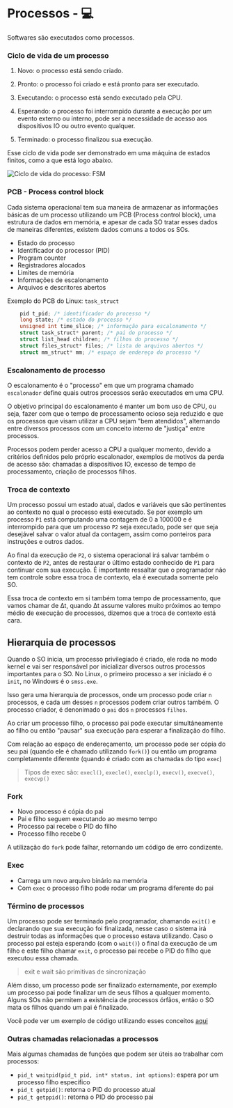 # Processos - 💻

Softwares são executados como processos.

### Ciclo de vida de um processo

1. Novo: o processo está sendo criado.

2. Pronto: o processo foi criado e está pronto para ser executado.

3. Executando: o processo está sendo executado pela CPU.

4. Esperando: o processo foi interrompido durante a execução por um evento externo ou interno, pode ser a necessidade de acesso aos dispositivos IO ou outro evento qualquer.

5. Terminado: o processo finalizou sua execução.

Esse ciclo de vida pode ser demonstrado em uma máquina de estados finitos, como a que está logo abaixo. 

![Ciclo de vida do processo: FSM](https://imgur.com/0LTVNHq.png)

### PCB - Process control block

Cada sistema operacional tem sua maneira de armazenar as informações básicas de um processo utilizando um PCB (Process control block), uma estrutura de dados em memória, e apesar de cada SO tratar esses dados de maneiras diferentes, existem dados comuns a todos os SOs.

- Estado do processo
- Identificador do processor (PID)
- Program counter
- Registradores alocados
- Limites de memória
- Informações de escalonamento
- Arquivos e descritores abertos


Exemplo do PCB do Linux: `task_struct`

```c
    pid t_pid; /* identificador do processo */
    long state; /* estado do processo */
    unsigned int time_slice; /* informação para escalonamento */
    struct task_struct* parent; /* pai do processo */
    struct list_head children; /* filhos do processo */
    struct files_struct* files; /* lista de arquivos abertos */
    struct mm_struct* mm; /* espaço de endereço do processo */
```

### Escalonamento de processo

O escalonamento é o "processo" em que um programa chamado `escalonador` define  quais outros processos serão executados em uma CPU.

O objetivo principal do escalonamento é manter um bom uso de CPU, ou seja, fazer com que o tempo de processamento ocioso seja reduzido e que os processos que visam utilizar a CPU sejam "bem atendidos", alternando entre diversos processos com um conceito interno de "justiça" entre processos.

Processos podem perder acesso a CPU a qualquer momento, devido a critérios definidos pelo próprio escalonador, exemplos de motivos da perda de acesso são: chamadas a dispositivos IO, excesso de tempo de processamento, criação de processos filhos.

### Troca de contexto

Um processo possui um estado atual, dados e variáveis que são pertinentes ao contexto no qual o processo está executado. Se por exemplo um processo `P1` está computando uma contagem de 0 a 100000 e é interrompido para que um processo `P2` seja executado, pode ser que seja desejável salvar o valor atual da contagem, assim como ponteiros para instruções e outros dados.

Ao final da execução de `P2`, o sistema operacional irá salvar também o contexto de `P2`, antes de restaurar o último estado conhecido de `P1` para continuar com sua execução. É importante ressaltar que o programador não tem controle sobre essa troca de contexto, ela é executada somente pelo SO.

Essa troca de contexto em si também toma tempo de processamento, que vamos chamar de Δt, quando Δt assume valores muito próximos ao tempo médio de execução de processos, dizemos que a troca de contexto está cara.

## Hierarquia de processos

Quando o SO inicia, um processo privilegiado é criado, ele roda no modo kernel e vai ser responsável por inicializar diversos outros processos importantes para o SO. No Linux, o primeiro processo a ser iniciado é o `init`, no Windows é o `smss.exe`.

Isso gera uma hierarquia de processos, onde um processo pode criar `n` processos, e cada um desses `n` processos podem criar outros também. O processo criador, é denonimado o `pai` dos `n` processos `filhos`.

Ao criar um processo filho, o processo pai pode executar simultâneamente ao filho ou então "pausar" sua execução para esperar a finalização do filho. 

Com relação ao espaço de endereçamento, um processo pode ser cópia do seu pai (quando ele é chamado utilizando `fork()`) ou então um programa completamente diferente (quando é criado com as chamadas do tipo `exec`)

> Tipos de exec são: `execl()`, `execle()`, `execlp()`, `execv()`, `execve()`, `execvp()`

### Fork

- Novo processo é cópia do pai
- Pai e filho seguem executando ao mesmo tempo
- Processo pai recebe o PID do filho
- Processo filho recebe 0

A utilização do `fork` pode falhar, retornando um código de erro condizente.

### Exec

- Carrega um novo arquivo binário na memória
- Com `exec` o processo filho pode rodar um programa diferente do pai

### Término de processos

Um processo pode ser terminado pelo programador, chamando `exit()` e declarando que sua execução foi finalizada, nesse caso o sistema irá destruir todas as informações que o processo estava utilizando. Caso o processo pai esteja esperando (com o `wait()`) o final da execução de um filho e este filho chamar `exit`, o processo pai recebe o PID do filho que executou essa chamada.

> exit e wait são primitivas de sincronização

Além disso, um processo pode ser finalizado externamente, por exemplo um processo pai pode finalizar um de seus filhos a qualquer momento. Alguns SOs não permitem a existência de processos órfãos, então o SO mata os filhos quando um pai é finalizado.

Você pode ver um exemplo de código utilizando esses conceitos [aqui](./first_example.c)

### Outras chamadas relacionadas a processos

Mais algumas chamadas de funções que podem ser úteis ao trabalhar com processos:

- `pid_t waitpid(pid_t pid, int* status, int options)`: espera por um processo filho específico
- `pid_t getpid()`: retorna o PID do processo atual
- `pid_t getppid()`: retorna o PID do processo pai